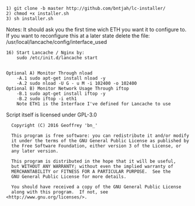     1) git clone -b master http://github.com/bntjah/lc-installer/
	2) chmod +x installer.sh
	3) sh installer.sh

Notes: It should ask you the first time wich ETH you want it to configure to.
If you want to reconfigure this at a later state delete the file: /usr/local/lancache/config/interface_used

	16) Start Lancache / Nginx by:
		sudo /etc/init.d/lancache start
	

	Optional A) Monitor Through nload
		-A.1 sudo apt-get install nload -y
		-A.2 sudo nload -U G - u M -i 102400 -o 102400
	Optional B) Monitor Network Usage Through iftop
		-B.1 sudo apt-get install iftop -y
		-B.2 sudo iftop -i eth1
		Note ETH1 is the Interface I've defined for Lancache to use
		


  Script itself is licensed under GPL-3.0

      Copyright (C) 2016 Geoffrey 'bn_'

      This program is free software: you can redistribute it and/or modify
      it under the terms of the GNU General Public License as published by
      the Free Software Foundation, either version 3 of the License, or
      any later version.

      This program is distributed in the hope that it will be useful,
      but WITHOUT ANY WARRANTY; without even the implied warranty of
      MERCHANTABILITY or FITNESS FOR A PARTICULAR PURPOSE.  See the
      GNU General Public License for more details.
      
      You should have received a copy of the GNU General Public License
      along with this program.  If not, see <http://www.gnu.org/licenses/>.
